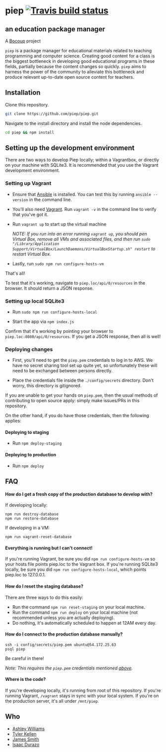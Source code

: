 # piep [![Travis build status](https://api.travis-ci.org/piep/piep.svg)](https://travis-ci.org/piep/piep)
## an education package manager

A [Bocoup](http://www.bocoup.com) project

`piep` is a package manager for educational materials related to teaching programming and computer science.  Creating good content for a class is the biggest bottleneck in developing good educational programs in these fields, partially because the content changes so quickly. `piep` aims to harness the power of the community to alleviate this bottleneck and produce relevant up-to-date open source content for teachers.

## Installation

Clone this repository.

```sh
git clone https://github.com/piep/piep.git
```

Navigate to the install directory and install the node dependencies.

```sh
cd piep && npm install
```

## Setting up the development environment

There are two ways to develop Piep locally; within a Vagrantbox, or directly on your machine with
SQLite3. It is recommended that you use the Vagrant development environment.

### Setting up Vagrant

- Ensure that [Ansible](http://docs.ansible.com/intro_installation.html#getting-ansible) is installed.
  You can test this by running `ansible --version` in the command line.

- You'll also need [Vagrant](https://www.vagrantup.com/downloads.html).
  Run `vagrant -v` in the command line to verify that you've got it.

- Run `vagrant up` to start up the virtual machine

  *NOTE: If you run into an error running `vagrant up`, you should pen Virtual Box, remove all VMs and associated files, and then run `sudo "/Library/Application Support/VirtualBox/LaunchDaemons/VirtualBoxStartup.sh" restart` to restart Virtual Box.*

- Lastly, run `sudo npm run configure-hosts-vm`

That's all!

To test that it's working, navigate to `piep.loc/api/0/resources` in the browser. It should return a JSON response.

### Setting up local SQLite3

- Run `sudo npm run configure-hosts-local`

- Start the app via `npm index.js`

Confirm that it's working by pointing your browser to `piep.loc:8080/api/0/resources`. If you get a JSON response, then all is well!

### Deploying changes

- First, you'll need to get the `piep.pem` credentials to log in to AWS. We have no secret sharing tool
  set up quite yet, so unfortunately these will need to be exchanged between persons directly.

- Place the credentials file inside the `./config/secrets` directory. Don't worry, this directory is gitignored.

If you are unable to get your hands on `piep.pem`, then the usual methods of contributing to open source apply: simply make
issues/PRs in this repository.

On the other hand, if you do have those credentials, then the following applies:

#### Deploying to staging

- Run `npm deploy-staging` 

#### Deploying to production

- Run `npm deploy`

## FAQ

#### How do I get a fresh copy of the production database to develop with?

If developing locally:

```
npm run destroy-database
npm run restore-database
```

If developing in a VM:
```
npm run vagrant-reset-database
```

#### Everything is running but I can't connect!

If you're running Vagrant, be sure you did `npm run configure-hosts-vm` so your hosts file points piep.loc to the Vagrant box.  If you're
running SQLite3 locally, be sure you did `npm run configure-hosts-local`, which points piep.loc to 127.0.0.1.

#### How do I reset the staging database?

There are three ways to do this easily:

- Run the command `npm run reset-staging` on your local machine.
- Run the command `npm run deploy` on your local machine (not recommended unless you are actually deploying).
- Do nothing, it's automatically scheduled to happen at 12AM every day.

#### How do I connect to the production database manually?

```
ssh -i config/secrets/piep.pem ubuntu@54.172.25.63
psql piep
```

Be careful in there!

*Note: This requires the `piep.pem` credentials mentioned [above](#deploying-changes).*

#### Where is the code?

If you're developing locally, it's running from root of this repository. If you're running Vagrant, `/vagrant` stays in sync with your local system.  If you're on the production server, it's all under `/mnt/piep`.

## Who

- [Ashley Williams](http://twitter.com/ag_dubs)
- [Tyler Kellen](http://twitter.com/tkellen)
- [James Smith](https://twitter.com/jmeaspls)
- [Isaac Durazo](http://twitter.com/isaacdurazo)
